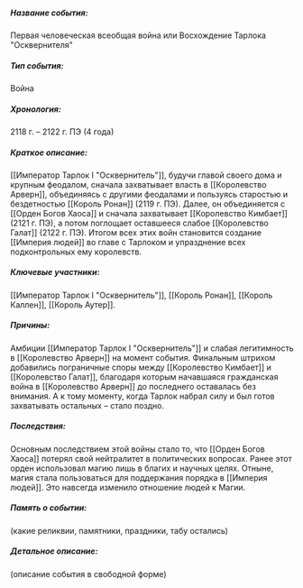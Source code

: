 ##### **Название события**:
Первая человеческая всеобщая война или Восхождение Тарлока "Осквернителя"
##### **Тип события**:
Война
##### **Хронология**:
2118 г. – 2122 г. ПЭ (4 года)
##### **Краткое описание**:
[[Император Тарлок I "Осквернитель"]], будучи главой своего дома и крупным феодалом, сначала захватывает власть в [[Королевство Арверн]], объединяясь с другими феодалами и пользуясь старостью и бездетностью [[Король Ронан]] (2119 г. ПЭ). Далее, он объединяется с [[Орден Богов Хаоса]] и сначала захватывает [[Королевство Кимбает]] (2121 г. ПЭ), а потом поглощает оставшееся слабое [[Королевство Галат]] (2122 г. ПЭ). Итогом всех этих войн становится создание [[Империя людей]] во главе с Тарлоком и упразднение всех подконтрольных ему королевств.
##### **Ключевые участники**:
[[Император Тарлок I "Осквернитель"]], [[Король Ронан]], [[Король Каллен]], [[Король Аутер]].
##### **Причины**:
Амбиции [[Император Тарлок I "Осквернитель"]] и слабая легитимность в [[Королевство Арверн]] на момент события. Финальным штрихом добавились пограничные споры между [[Королевство Кимбает]] и [[Королевство Галат]], благодаря которым начавшаяся гражданская война в [[Королевство Арверн]] до последнего оставалась без внимания. А к тому моменту, когда Тарлок набрал силу и был готов захватывать остальных – стало поздно.
##### **Последствия**:
Основным последствием этой войны стало то, что [[Орден Богов Хаоса]] потерял свой нейтралитет в политических вопросах. Ранее этот орден использовал магию лишь в благих и научных целях. Отныне, магия стала пользоваться для поддержания порядка в [[Империя людей]]. Это навсегда изменило отношение людей к Магии.
##### **Память о событии**:
(какие реликвии, памятники, праздники, табу остались)
##### **Детальное описание:**
(описание события в свободной форме)
